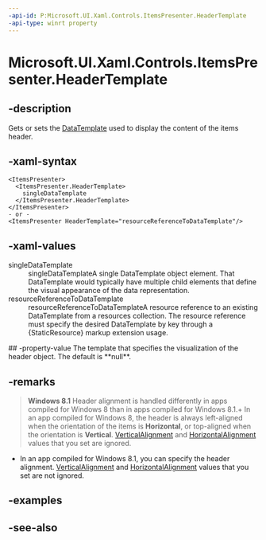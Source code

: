 ```yaml
---
-api-id: P:Microsoft.UI.Xaml.Controls.ItemsPresenter.HeaderTemplate
-api-type: winrt property
---
```


<!-- Property syntax
public Windows.UI.Xaml.DataTemplate HeaderTemplate { get;  set; }
-->

# Microsoft.UI.Xaml.Controls.ItemsPresenter.HeaderTemplate

## -description
Gets or sets the [DataTemplate](../microsoft.ui.xaml/datatemplate.md) used to display the content of the items header.

## -xaml-syntax
```xaml
<ItemsPresenter>
  <ItemsPresenter.HeaderTemplate>
    singleDataTemplate
  </ItemsPresenter.HeaderTemplate>
</ItemsPresenter>
- or -
<ItemsPresenter HeaderTemplate="resourceReferenceToDataTemplate"/>
```


## -xaml-values
<dl><dt>singleDataTemplate</dt><dd>singleDataTemplateA single DataTemplate object element. That DataTemplate would typically have multiple child elements that define the visual appearance of the data representation.</dd>
<dt>resourceReferenceToDataTemplate</dt><dd>resourceReferenceToDataTemplateA resource reference to an existing DataTemplate from a resources collection. The resource reference must specify the desired DataTemplate by key through a {StaticResource} markup extension usage.</dd>
</dl>
## -property-value
The template that specifies the visualization of the header object. The default is **null**.

## -remarks
<!--Windows Blue bug 454690-->
> **Windows 8.1**
> Header alignment is handled differently in apps compiled for Windows 8 than in apps compiled for Windows 8.1.+ In an app compiled for Windows 8, the header is always left-aligned when the orientation of the items is **Horizontal**, or top-aligned when the orientation is **Vertical**. [VerticalAlignment](../microsoft.ui.xaml/frameworkelement_verticalalignment.md) and [HorizontalAlignment](../microsoft.ui.xaml/frameworkelement_horizontalalignment.md) values that you set are ignored.
+ In an app compiled for Windows 8.1, you can specify the header alignment. [VerticalAlignment](../microsoft.ui.xaml/frameworkelement_verticalalignment.md) and [HorizontalAlignment](../microsoft.ui.xaml/frameworkelement_horizontalalignment.md) values that you set are not ignored.


## -examples

## -see-also
